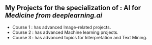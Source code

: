 ## **My Projects for the specialization of : AI for _Medicine from deeplearning.ai_**
* Course 1 : has advanced Image-related projects.
* Course 2 : has advanced Machine learning projects.
* Course 3 : has advanced topics for Interpretation and Text Mining.
